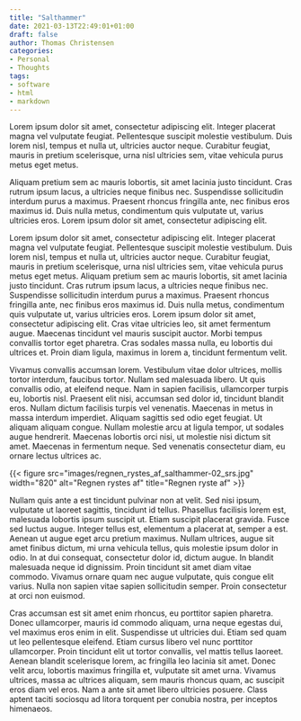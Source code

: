 ```yaml
---
title: "Salthammer"
date: 2021-03-13T22:49:01+01:00
draft: false
author: Thomas Christensen
categories:
- Personal
- Thoughts
tags:
- software
- html
- markdown
---
```

Lorem ipsum dolor sit amet, consectetur adipiscing elit. Integer placerat magna vel vulputate feugiat. Pellentesque suscipit molestie vestibulum. Duis lorem nisl, tempus et nulla ut, ultricies auctor neque. Curabitur feugiat, mauris in pretium scelerisque, urna nisl ultricies sem, vitae vehicula purus metus eget metus.

<!--more-->

Aliquam pretium sem ac mauris lobortis, sit amet lacinia justo tincidunt. Cras rutrum ipsum lacus, a ultricies neque finibus nec. Suspendisse sollicitudin interdum purus a maximus. Praesent rhoncus fringilla ante, nec finibus eros maximus id. Duis nulla metus, condimentum quis vulputate ut, varius ultricies eros. Lorem ipsum dolor sit amet, consectetur adipiscing elit.

Lorem ipsum dolor sit amet, consectetur adipiscing elit. Integer placerat magna vel vulputate feugiat. Pellentesque suscipit molestie vestibulum. Duis lorem nisl, tempus et nulla ut, ultricies auctor neque. Curabitur feugiat, mauris in pretium scelerisque, urna nisl ultricies sem, vitae vehicula purus metus eget metus. Aliquam pretium sem ac mauris lobortis, sit amet lacinia justo tincidunt. Cras rutrum ipsum lacus, a ultricies neque finibus nec. Suspendisse sollicitudin interdum purus a maximus. Praesent rhoncus fringilla ante, nec finibus eros maximus id. Duis nulla metus, condimentum quis vulputate ut, varius ultricies eros. Lorem ipsum dolor sit amet, consectetur adipiscing elit. Cras vitae ultricies leo, sit amet fermentum augue. Maecenas tincidunt vel mauris suscipit auctor. Morbi tempus convallis tortor eget pharetra. Cras sodales massa nulla, eu lobortis dui ultrices et. Proin diam ligula, maximus in lorem a, tincidunt fermentum velit.

Vivamus convallis accumsan lorem. Vestibulum vitae dolor ultrices, mollis tortor interdum, faucibus tortor. Nullam sed malesuada libero. Ut quis convallis odio, at eleifend neque. Nam in sapien facilisis, ullamcorper turpis eu, lobortis nisl. Praesent elit nisi, accumsan sed dolor id, tincidunt blandit eros. Nullam dictum facilisis turpis vel venenatis. Maecenas in metus in massa interdum imperdiet. Aliquam sagittis sed odio eget feugiat. Ut aliquam aliquam congue. Nullam molestie arcu at ligula tempor, ut sodales augue hendrerit. Maecenas lobortis orci nisi, ut molestie nisi dictum sit amet. Maecenas in fermentum neque. Sed venenatis consectetur diam, eu ornare lectus ultrices ac.

{{< figure src="images/regnen_rystes_af_salthammer-02_srs.jpg" width="820" alt="Regnen rystes af" title="Regnen ryste af" >}}


Nullam quis ante a est tincidunt pulvinar non at velit. Sed nisi ipsum, vulputate ut laoreet sagittis, tincidunt id tellus. Phasellus facilisis lorem est, malesuada lobortis ipsum suscipit ut. Etiam suscipit placerat gravida. Fusce sed luctus augue. Integer tellus est, elementum a placerat at, semper a est. Aenean ut augue eget arcu pretium maximus. Nullam ultrices, augue sit amet finibus dictum, mi urna vehicula tellus, quis molestie ipsum dolor in odio. In at dui consequat, consectetur dolor id, dictum augue. In blandit malesuada neque id dignissim. Proin tincidunt sit amet diam vitae commodo. Vivamus ornare quam nec augue vulputate, quis congue elit varius. Nulla non sapien vitae sapien sollicitudin semper. Proin consectetur at orci non euismod.

Cras accumsan est sit amet enim rhoncus, eu porttitor sapien pharetra. Donec ullamcorper, mauris id commodo aliquam, urna neque egestas dui, vel maximus eros enim in elit. Suspendisse ut ultricies dui. Etiam sed quam ut leo pellentesque eleifend. Etiam cursus libero vel nunc porttitor ullamcorper. Proin tincidunt elit ut tortor convallis, vel mattis tellus laoreet. Aenean blandit scelerisque lorem, ac fringilla leo lacinia sit amet. Donec velit arcu, lobortis maximus fringilla et, vulputate sit amet urna. Vivamus ultrices, massa ac ultrices aliquam, sem mauris rhoncus quam, ac suscipit eros diam vel eros. Nam a ante sit amet libero ultricies posuere. Class aptent taciti sociosqu ad litora torquent per conubia nostra, per inceptos himenaeos.

